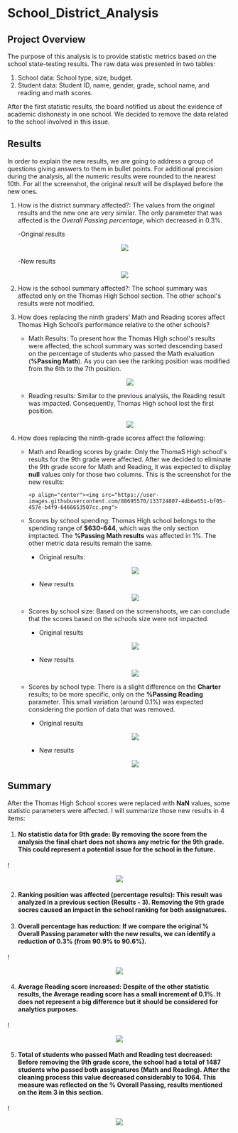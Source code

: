 # School_District_Analysis

## Project Overview
The purpose of this analysis is to provide statistic metrics based on the school state-testing results. The raw data was presented in two tables:

1. School data: School type, size, budget. 
2. Student data: Student ID, name, gender, grade, school name, and reading and math scores.

After the first statistic results, the board notified us about the evidence of academic dishonesty in one school. We decided to remove the data related to the school involved in this issue. 

## Results
In order to explain the new results, we are going to address a group of questions giving answers to them in bullet points. For additional precision during the analysis, all the numeric results were rounded to the nearest 10th. For all the screenshot, the original result will be displayed before the new ones. 

1. How is the district summary affected?: The values from the original results and the new one are very similar. The only parameter that was affected is the *Overall Passing percentage*, which decreased in 0.3%. 

   -Original results
   <p align="center"><img src="https://user-images.githubusercontent.com/88695570/133708516-fd8d6fdf-5d3d-4dee-b970-1859a43ca075.png">
    
   -New results
    <p align="center"><img src="https://user-images.githubusercontent.com/88695570/133708516-fd8d6fdf-5d3d-4dee-b970-1859a43ca075.png">

2. How is the school summary affected?: The school summary was affected only on the Thomas High School section. The other school's results were not modified.  
        
3. How does replacing the ninth graders’ Math and Reading scores affect Thomas High School’s performance relative to the other schools?

   - Math Results: To present how the Thomas High school's results were affected, the school summary was sorted descending based on the percentage of students who passed the Math evaluation (**%Passing Math**). As you can see the ranking position was modified from the 6th to the 7th position.
       
        <p align="center"><img src="https://user-images.githubusercontent.com/88695570/133724675-2002b538-fa45-4522-a87e-0cb01b05cd99.png">
            
   - Reading results: Similar to the previous analysis, the Reading result was impacted. Consequently, Thomas High school lost the first position. 
           
        <p align="center"><img src="https://user-images.githubusercontent.com/88695570/133724721-ab438b08-af0d-41d8-ad86-7c0654c58c02.png">
        
4. How does replacing the ninth-grade scores affect the following:

   - Math and Reading scores by grade: Only the ThomaS High school's results for the 9th grade were affected. After we decided to eliminate the 9th grade score for Math and Reading, it was expected to display **null** values only for those two columns. This is the screenshot for the new results: 
           
         <p align="center"><img src="https://user-images.githubusercontent.com/88695570/133724807-4db6e651-bf05-457e-b4f9-6466653507cc.png">    
                 
   - Scores by school spending: Thomas High school belongs to the spending range of **$630-644**, which was the only section imptacted. The **%Passing Math results** was affected in 1%. The other metric data results remain the same.  
            
        - Original results:
              <p align="center"><img src="https://user-images.githubusercontent.com/88695570/133724944-5f388603-b8c0-41cd-82f3-2969652a400c.png">
                 
        - New results
              <p align="center"><img src="https://user-images.githubusercontent.com/88695570/133725012-bb7cf9b8-7c96-4e1e-840f-f797f2c95c93.png">

   - Scores by school size: Based on the screenshoots, we can conclude that the scores based on the schools size were not impacted.
                 
        - Original results
              <p align="center"><img src="https://user-images.githubusercontent.com/88695570/133725050-f33676af-914c-4c70-aab5-6e74774f9d69.png">
      
        - New results
              <p align="center"><img src="https://user-images.githubusercontent.com/88695570/133725058-dbabacca-164c-4995-85ac-471f3ca3ee9a.png">
    
   - Scores by school type: There is a slight difference on the **Charter** results; to be more specific, only on the **%Passing Reading** parameter. This small variation (around 0.1%) was expected considering the portion of data that was removed. 
                 
        - Original results
              <p align="center"><img src="https://user-images.githubusercontent.com/88695570/133725072-922cc9f5-ff81-41b1-a22e-a22c8c5683ec.png">

        - New results
              <p align="center"><img src="https://user-images.githubusercontent.com/88695570/133725090-ad83cf23-0638-4222-b0d6-41847e0ca2b9.png">

## Summary
After the Thomas High School scores were replaced with **NaN** values, some statistic parameters were affected. I will summarize those new results in 4 items:

1. #### No statistic data for 9th grade: By removing the score from the analysis the final chart does not shows any metric for the 9th grade. This could represent a potential issue for the school in the future.
                 
!<p align="center"><img src="https://user-images.githubusercontent.com/88695570/133910920-dc4de4d8-b72d-42bc-a172-de7111315f2a.png">
                 
2. #### Ranking position was affected (percentage results): This result was analyzed in a previous section (Results - 3). Removing the 9th grade socres caused an impact in the school ranking for both assignatures. 
   
3. #### Overall percentage has reduction: If we compare the original **% Overall Passing** parameter with the new results, we can identify a reduction of 0.3% (from 90.9% to 90.6%).

!<p align="center"><img src="https://user-images.githubusercontent.com/88695570/133910940-9b39ab45-eabe-4ac7-b59a-6604b7d4dbd6.png">
   
4. #### Average Reading score increased: Despite of the other statistic results, the **Average reading score** has a small increment of 0.1%. It does not represent a big difference but it should be considered for analytics purposes. 

!<p align="center"><img src="https://user-images.githubusercontent.com/88695570/133910952-b22904d6-c6a2-4159-9320-0d0fec0aba84.png">
                
5. #### Total of students who passed Math and Reading test decreased: Before removing the 9th grade score, the school had a total of 1487 students who passed both assignatures (Math and Reading). After the cleaning process this value decreased considerably to 1064. This measure was reflected on the **% Overall Passing**, results mentioned on the item 3 in this section.
   
!<p align="center"><img src="https://user-images.githubusercontent.com/88695570/133910958-9988c94d-b264-4fd8-ba26-4770b8fd09d5.png">

  
                 
